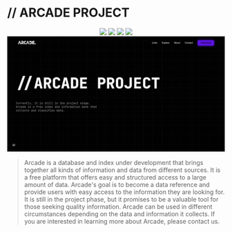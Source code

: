 # // ARCADE PROJECT

<center>
<a target="_blank" href="https://www.figma.com/file/Rqh1uc6KawOI6Zo1ungAM0/ARCADE-v2?node-id=355%3A347"><img src="https://img.shields.io/badge/Figma Model-5551ff?style=for-the-badge&logo=Figma&logoColor=white"></a>
<a target="_blank" href="https://twitter.com/Itsoon_xyz"><img src="https://img.shields.io/badge/Twitter-1a8cd8?style=for-the-badge&logo=Twitter&logoColor=white"></a>
<a target="_blank" href="https://discord.arcade-project.xyz"><img src="https://img.shields.io/badge/Discord-0f1ba1?style=for-the-badge&logo=Discord&logoColor=white"></a>
<img src="https://img.shields.io/badge/youtube-ff1a1a?style=for-the-badge&logo=youtube&logoColor=white">

<br>

<img src="assets/img/versions/v3/Screenshot_20230618_130057.png">
</center>

> Arcade is a database and index under development that brings together all kinds of information and data from different sources. It is a free platform that offers easy and structured access to a large amount of data. Arcade's goal is to become a data reference and provide users with easy access to the information they are looking for. It is still in the project phase, but it promises to be a valuable tool for those seeking quality information. Arcade can be used in different circumstances depending on the data and information it collects. If you are interested in learning more about Arcade, please contact us.

